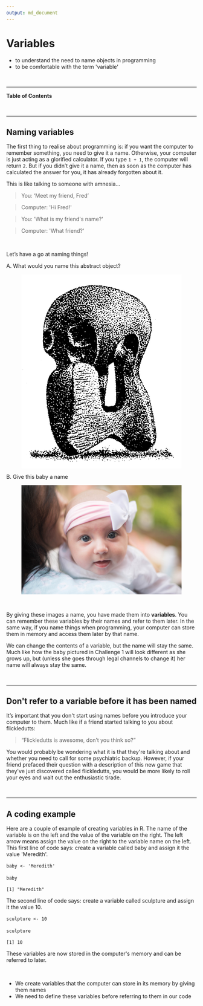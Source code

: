 ```yaml
---
output: md_document
---
```



# Variables

<!--sec data-title="Learning Objectives" data-id="obj" data-show=true data-collapse=false ces-->

* to understand the need to name objects in programming
* to be comfortable with the term 'variable'

<!--endsec-->

<br>

---

**Table of Contents**

<!-- toc -->

<br>

---

## Naming variables

The first thing to realise about programming is: if you want the computer to remember something, you need to give it a name. Otherwise, your computer is just acting as a glorified calculator. If you type `1 + 1`, the computer will return `2`. But if you didn’t give it a name, then as soon as the computer has calculated the answer for you, it has already forgotten about it. 

This is like talking to someone with amnesia... 
> You: ‘Meet my friend, Fred’

> Computer: 'Hi Fred!'

> You: 'What is my friend's name?'

> Computer: 'What friend?'

<br>

<!--sec data-title="Challenge 1" data-id="ch1" data-show=true data-collapse=false ces-->

Let’s have a go at naming things! 

A. What would you name this abstract object?
<figure align="middle">
  <img src="../fig/Abstract_art_(PSF).png" alt="Abstract art" align="middle" style="width: 500px;"/>
</figure>

B. Give this baby a name
<figure align="middle">
  <img src="../fig/pexels-photo.jpg" alt="This dog will not discuss politics with you" align="middle" style="width: 500px;"/>
</figure>

<!--endsec-->

<br>

By giving these images a name, you have made them into **variables**. You can remember these variables by their names and refer to them later. In the same way, if you name things when programming, your computer can store them in memory and access them later by that name. 

We can change the contents of a variable, but the name will stay the same. Much like how the baby pictured in Challenge 1 will look different as she grows up, but (unless she goes through legal channels to change it) her name will always stay the same.

<br>

---

## Don't refer to a variable before it has been named

It’s important that you don't start using names before you introduce your computer to them. Much like if a friend started talking to you about flickledutts: 
> “Flickledutts is awesome, don’t you think so?”

You would probably be wondering what it is that they're talking about and whether you need to call for some psychiatric backup. However, if your friend prefaced their question with a description of this new game that they've just discovered called flickledutts, you would be more likely to roll your eyes and wait out the enthusiastic tirade.

<br>

---

## A coding example

Here are a couple of example of creating variables in R. The name of the variable is on the left and the value of the variable on the right. The left arrow means assign the value on the right to the variable name on the left. This first line of code says: create a variable called baby and assign it the value 'Meredith'.


~~~sourcecode
baby <- 'Meredith'

baby
~~~



~~~output
[1] "Meredith"

~~~

The second line of code says: create a variable called sculpture and assign it the value 10.


~~~sourcecode
sculpture <- 10

sculpture
~~~



~~~output
[1] 10

~~~

These variables are now stored in the computer's memory and can be referred to later.

<br>

<!--sec data-title="Take home messages" data-id="takehome" data-show=true data-collapse=false ces-->

* We create variables that the computer can store in its memory by giving them names 
* We need to define these variables before referring to them in our code

<!--endsec-->
